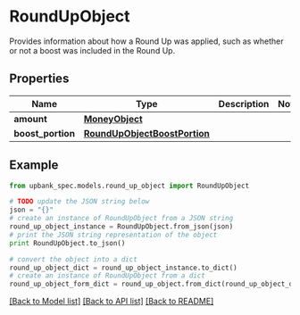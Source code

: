 # RoundUpObject

Provides information about how a Round Up was applied, such as whether or not a boost was included in the Round Up. 

## Properties

Name | Type | Description | Notes
------------ | ------------- | ------------- | -------------
**amount** | [**MoneyObject**](MoneyObject.md) |  | 
**boost_portion** | [**RoundUpObjectBoostPortion**](RoundUpObjectBoostPortion.md) |  | 

## Example

```python
from upbank_spec.models.round_up_object import RoundUpObject

# TODO update the JSON string below
json = "{}"
# create an instance of RoundUpObject from a JSON string
round_up_object_instance = RoundUpObject.from_json(json)
# print the JSON string representation of the object
print RoundUpObject.to_json()

# convert the object into a dict
round_up_object_dict = round_up_object_instance.to_dict()
# create an instance of RoundUpObject from a dict
round_up_object_form_dict = round_up_object.from_dict(round_up_object_dict)
```
[[Back to Model list]](../README.md#documentation-for-models) [[Back to API list]](../README.md#documentation-for-api-endpoints) [[Back to README]](../README.md)



